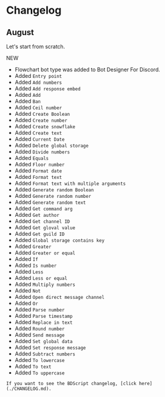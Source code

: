 # Changelog

<link rel="stylesheet" href="./theme/css/changelog.css">

<div class="changelog">
  <div class="changePrev">
    <h2>August</h2>
    <p>Let's start from scratch.</p>
    <span id="newUpdate">NEW</span>
  </div>
  <ul>
    <li>Flowchart bot type was added to Bot Designer For Discord.</li>
    <li>Added <code class="hljs">Entry point</code></li>
    <li>Added <code class="hljs">Add numbers</code></li>
    <li>Added <code class="hljs">Add response embed</code></li>
    <li>Added <code class="hljs">Add</code></li>
    <li>Added <code class="hljs">Ban</code></li>
    <li>Added <code class="hljs">Ceil number</code></li>
    <li>Added <code class="hljs">Create Boolean</code></li>
    <li>Added <code class="hljs">Create number</code></li>
    <li>Added <code class="hljs">Create snowflake</code></li>
    <li>Added <code class="hljs">Create text</code></li>
    <li>Added <code class="hljs">Current Date</code></li>
    <li>Added <code class="hljs">Delete global storage</code></li>
    <li>Added <code class="hljs">Divide numbers</code></li>
    <li>Added <code class="hljs">Equals</code></li>
    <li>Added <code class="hljs">Floor number</code></li>
    <li>Added <code class="hljs">Format date</code></li>
    <li>Added <code class="hljs">Format text</code></li>
    <li>Added <code class="hljs">Format text with multiple arguments</code></li>
    <li>Added <code class="hljs">Generate random Boolean</code></li>
    <li>Added <code class="hljs">Generate random number</code></li>
    <li>Added <code class="hljs">Generate random text</code></li>
    <li>Added <code class="hljs">Get command arg</code></li>
    <li>Added <code class="hljs">Get author</code></li>
    <li>Added <code class="hljs">Get channel ID</code></li>
    <li>Added <code class="hljs">Get gloval value</code></li>
    <li>Added <code class="hljs">Get guild ID</code></li>
    <li>Added <code class="hljs">Global storage contains key</code></li>
    <li>Added <code class="hljs">Greater</code></li>
    <li>Added <code class="hljs">Greater or equal</code></li>
    <li>Added <code class="hljs">If</code></li>
    <li>Added <code class="hljs">Is number</code></li>
    <li>Added <code class="hljs">Less</code></li>
    <li>Added <code class="hljs">Less or equal</code></li>
    <li>Added <code class="hljs">Multiply numbers</code></li>
    <li>Added <code class="hljs">Not</code></li>
    <li>Added <code class="hljs">Open direct message channel</code></li>
    <li>Added <code class="hljs">Or</code></li>
    <li>Added <code class="hljs">Parse number</code></li>
    <li>Added <code class="hljs">Parse timestamp</code></li>
    <li>Added <code class="hljs">Replace in text</code></li>
    <li>Added <code class="hljs">Round number</code></li>
    <li>Added <code class="hljs">Send message</code></li>
    <li>Added <code class="hljs">Set global data</code></li>
    <li>Added <code class="hljs">Set response message</code></li>
    <li>Added <code class="hljs">Subtract numbers</code></li>
    <li>Added <code class="hljs">To lowercase</code></li>
    <li>Added <code class="hljs">To text</code></li>
    <li>Added <code class="hljs">To uppercase</code></li>
  </ul>
</div>

```admonish abstract title="BDScript Changelog"
If you want to see the BDScript changelog, [click here](./CHANGELOG.md).
```

